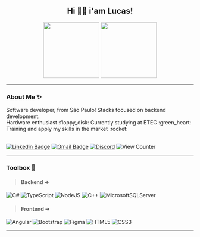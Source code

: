 <h2 align="center">Hi 👋🏽 i'am Lucas!</h2>

<div align="center">
<img height="150em" src="https://github-readme-stats.vercel.app/api?username=strFelix&show_icons=true&theme=gotham&include_all_commits=true&count_private=true" />
<img height="150em" src="https://github-readme-stats.vercel.app/api/top-langs/?username=strFelix&layout=compact&langs_count=7&theme=gotham" />
</div>

<hr>
<h3>About Me ✨</h3>
<div align="left" >
 Software developer, from São Paulo! Stacks focused on backend development. <br>
 Hardware enthusiast :floppy_disk:
 Currently studying at ETEC :green_heart: <br>
 Training and apply my skills in the market :rocket: <br>
</div>
<br>

[![Linkedin Badge](https://img.shields.io/badge/Lucas%20Felix-blue?style=flat-square&logo=Linkedin&logoColor=white)](https://www.linkedin.com/in/lucas-felix-andrade/)
[![Gmail Badge](https://img.shields.io/badge/-Email-c14438?style=flat-square&logo=Gmail&logoColor=white)](mailto:lucas.felixandrade@hotmail.com.br)
[![Discord](https://img.shields.io/badge/-strfelix-7289da?style=flat-square&logo=Discord&logoColor=white)](https://discord.com)
![View Counter](https://komarev.com/ghpvc/?username=strFelix&style=flat-square)

<hr>
<h3>Toolbox 🧰</h3>

>#### Backend ➜
![C#](https://img.shields.io/badge/c%23-%234B275F.svg?style=for-the-badge&logo=csharp&logoColor=white)
![TypeScript](https://img.shields.io/badge/typescript-%23007ACC.svg?style=for-the-badge&logo=typescript&logoColor=white)
![NodeJS](https://img.shields.io/badge/node.js-6DA55F?style=for-the-badge&logo=node.js&logoColor=white)
![C++](https://img.shields.io/badge/c++-%2300599C.svg?style=for-the-badge&logo=c%2B%2B&logoColor=white)
![MicrosoftSQLServer](https://img.shields.io/badge/Microsoft%20SQL%20Server-CC2927?style=for-the-badge&logo=microsoft%20sql%20server&logoColor=white)

>#### Frontend ➜
![Angular](https://img.shields.io/badge/angular-%23DD0031.svg?style=for-the-badge&logo=angular&logoColor=white)
![Bootstrap](https://img.shields.io/badge/bootstrap-%238511FA.svg?style=for-the-badge&logo=bootstrap&logoColor=white)
![Figma](https://img.shields.io/badge/figma-%2300C4CC.svg?style=for-the-badge&logo=figma&logoColor=white)
![HTML5](https://img.shields.io/badge/html5-%23E34F26.svg?style=for-the-badge&logo=html5&logoColor=white)
![CSS3](https://img.shields.io/badge/css3-%231572B6.svg?style=for-the-badge&logo=css3&logoColor=white)
<hr>

          
